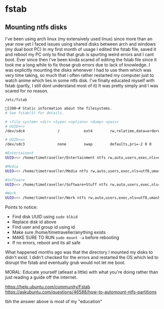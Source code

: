 # fstab 
## Mounting ntfs disks
I've been using arch linux (my extensively used linux) since more than an year now yet I faced issues using shared disks between arch and windows (my dual boot PC)
In my first month of usage I edited the fstab file, saved it and reboot my PC only to find that grub is spurting weird errors and I cant boot. Ever since then i've been kinda scared of editing the fstab file since it took me a long while to fix those grub errors due to lack of knowledge. 
I was explicitly mounting the disks whenever I had to use them which was very time taking, so much that i often rather restarted my computer just to watch anime which lies in some ntfs disk. 
I've finally educated myself with fstab (partly, I still dont understand most of it)
It was pretty simply and I was scared for no reason. 

`/etc/fstab`
``` sh
[200~# Static information about the filesystems.
# See fstab(5) for details.

# <file system> <dir> <type> <options> <dump> <pass>
# UUID=<>
/dev/sdc4           	/         	ext4      	rw,relatime,data=ordered	0 1

# UUID=<>
/dev/sdc3           	none      	swap      	defaults,pri=-2	0 0

#Entertainent
UUID=<> /home/timetraveller/Entertainment ntfs rw,auto,users,exec,nls=utf8,umask=003,gid=985,uid=1000    0   0

#Media
UUID=<> /home/timetraveller/Media ntfs rw,auto,users,exec,nls=utf8,umask=003,gid=985,uid=1000    0   0

#Software
UUID=<> /home/timetraveller/Software+Stuff ntfs rw,auto,users,exec,nls=utf8,umask=003,gid=985,uid=1000    0   0

#Work
UUID=<> /home/timetraveller/Work ntfs rw,auto,users,exec,nls=utf8,umask=003,gid=985,uid=1000    0   0
```

Points to notice:
- Find disk UUID using `sudo blkid`
- Replace disk id above
- Find user and group id using id
- Make sure /home/timetraveller/anything exists
- MAKE SURE TO RUN `sudo mount -a` before rebooting
- If no errors, reboot and its all safe

What happened months ago was that the directory I mounted my disks to didn't exist. I didn't checked for the errors and restarted the OS which led to disrupt the fstab and eventually grub would not let me boot. 

MORAL: Educate yourself (atleast a little) with what you're doing rather than just reading a guide off the internet.
 
https://help.ubuntu.com/community/Fstab
https://askubuntu.com/questions/46588/how-to-automount-ntfs-partitions

tbh the answer above is most of my "education" 



